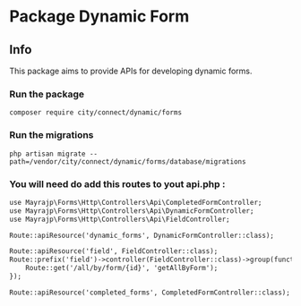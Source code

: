 # Package Dynamic Form

## Info

This package aims to provide APIs for developing dynamic forms.

### Run the package

`composer require city/connect/dynamic/forms`

### Run the migrations 

`php artisan migrate --path=/vendor/city/connect/dynamic/forms/database/migrations`

### You will need do add this routes to yout api.php :

```diff
use Mayrajp\Forms\Http\Controllers\Api\CompletedFormController;
use Mayrajp\Forms\Http\Controllers\Api\DynamicFormController;
use Mayrajp\Forms\Http\Controllers\Api\FieldController;

Route::apiResource('dynamic_forms', DynamicFormController::class);

Route::apiResource('field', FieldController::class);
Route::prefix('field')->controller(FieldController::class)->group(function () {
    Route::get('/all/by/form/{id}', 'getAllByForm');
});

Route::apiResource('completed_forms', CompletedFormController::class);
```








